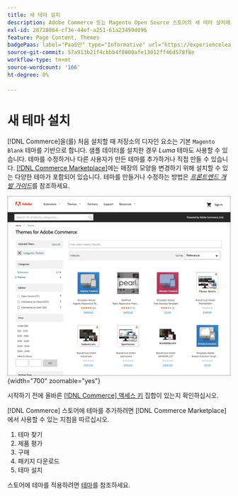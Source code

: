 ```yaml
---
title: 새 테마 설치
description: Adobe Commerce 또는 Magento Open Source 스토어의 새 테마 설치에 대해 알아봅니다.
exl-id: 28728064-cf3e-44ef-a251-61a23499d096
feature: Page Content, Themes
badgePaas: label="PaaS만" type="Informative" url="https://experienceleague.adobe.com/ko/docs/commerce/user-guides/product-solutions" tooltip="Adobe Commerce 온 클라우드 프로젝트(Adobe 관리 PaaS 인프라) 및 온프레미스 프로젝트에만 적용됩니다."
source-git-commit: 57a913b21f4cbbb4f0800afe13012ff46d578f8e
workflow-type: tm+mt
source-wordcount: '166'
ht-degree: 0%

---
```


# 새 테마 설치

[!DNL Commerce]을(를) 처음 설치할 때 저장소의 디자인 요소는 기본 `Magento Blank` 테마를 기반으로 합니다. 샘플 데이터를 설치한 경우 _Luma_ 테마도 사용할 수 있습니다. 테마를 수정하거나 다른 사용자가 만든 테마를 추가하거나 직접 만들 수 있습니다. [[!DNL Commerce Marketplace]](../getting-started/commerce-marketplace.md)에는 매장의 모양을 변경하기 위해 설치할 수 있는 다양한 테마가 포함되어 있습니다. 테마를 만들거나 수정하는 방법은 [_프론트엔드 개발 가이드_](https://developer.adobe.com/commerce/frontend-core/guide/)를 참조하세요.

![[!DNL Commerce Marketplace]](./assets/marketplace-themes.png){width="700" zoomable="yes"}

시작하기 전에 올바른 [[!DNL Commerce] 액세스 키](https://experienceleague.adobe.com/docs/commerce-operations/installation-guide/prerequisites/authentication-keys.html?lang=ko) 집합이 있는지 확인하십시오.

[!DNL Commerce] 스토어에 테마를 추가하려면 [!DNL Commerce Marketplace]에서 사용할 수 있는 지침을 따르십시오.

1. 테마 찾기
1. 제품 평가
1. 구매
1. 패키지 다운로드
1. 테마 설치

스토어에 테마를 적용하려면 [테마](themes.md)를 참조하세요.
